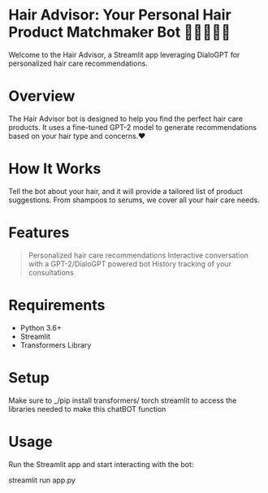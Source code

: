 # Hair Advisor: Your Personal Hair Product Matchmaker Bot 💆‍♂️🤖✨🧴

Welcome to the Hair Advisor, a Streamlit app leveraging DialoGPT for personalized hair care recommendations.

# Overview
The Hair Advisor bot is designed to help you find the perfect hair care products. It uses a fine-tuned GPT-2 model to generate recommendations based on your hair type and concerns.❤️

# How It Works
Tell the bot about your hair, and it will provide a tailored list of product suggestions. From shampoos to serums, we cover all your hair care needs. 

# Features

> Personalized hair care recommendations
> Interactive conversation with a GPT-2/DialoGPT powered bot
> History tracking of your consultations

# Requirements

* Python 3.6+
* Streamlit
* Transformers Library


# Setup

Make sure to _/pip install transformers/ torch streamlit to access the libraries needed to make this chatBOT function 

# Usage

Run the Streamlit app and start interacting with the bot:

streamlit run app.py






